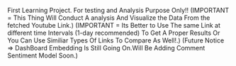 First Learning Project. For testing and Analysis Purpose Only!!
(IMPORTANT = This Thing Will Conduct A analysis And Visualize the Data From the fetched Youtube Link.) 
(IMPORTANT = Its Better to Use The same Link at different time Intervals (1-day recommended) To Get A Proper Results Or You Can Use Similiar Types Of Links To Compare As Well!.) 
(Future Notice => DashBoard Embedding Is Still Going On.Will Be Adding Comment Sentiment Model Soon.)
                   
 
